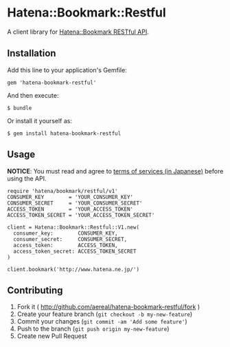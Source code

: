 # Hatena::Bookmark::Restful

A client library for [Hatena::Bookmark RESTful API](http://developer.hatena.ne.jp/ja/documents/bookmark/apis/rest).

## Installation

Add this line to your application's Gemfile:

    gem 'hatena-bookmark-restful'

And then execute:

    $ bundle

Or install it yourself as:

    $ gem install hatena-bookmark-restful

## Usage

**NOTICE**: You must read and agree to [terms of services (in Japanese)](http://developer.hatena.ne.jp/ja/license) before using the API.

```
require 'hatena/bookmark/restful/v1'
CONSUMER_KEY        = 'YOUR_CONSUMER_KEY'
CONSUMER_SECRET     = 'YOUR_CONSUMER_SECRET'
ACCESS_TOKEN        = 'YOUR_ACCESS_TOKEN'
ACCESS_TOKEN_SECRET = 'YOUR_ACCESS_TOKEN_SECRET'

client = Hatena::Bookmark::Restful::V1.new(
  consumer_key:        CONSUMER_KEY,
  consumer_secret:     CONSUMER_SECRET,
  access_token:        ACCESS_TOKEN,
  access_token_secret: ACCESS_TOKEN_SECRET
)

client.bookmark('http://www.hatena.ne.jp/')
```

## Contributing

1. Fork it ( http://github.com/aereal/hatena-bookmark-restful/fork )
2. Create your feature branch (`git checkout -b my-new-feature`)
3. Commit your changes (`git commit -am 'Add some feature'`)
4. Push to the branch (`git push origin my-new-feature`)
5. Create new Pull Request
